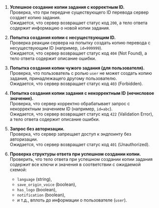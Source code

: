 1. **Успешное создание копии задания с корректным ID.**  
   Проверка, что при передаче существующего ID перевода сервер создает копию задания.  
   Ожидается, что сервер возвращает статус код `200`, а тело ответа содержит информацию о новой копии задания.

2. **Попытка создания копии с несуществующим ID.**  
   Проверка реакции сервера на попытку создать копию перевода с несуществующим ID (например, `id=999999`).  
   Ожидается, что сервер возвращает статус код `404` (Not Found), а тело ответа содержит описание ошибки.

3. **Попытка создания копии чужого задания (для пользователя).**  
   Проверка, что пользователь с ролью `user` не может создать копию задания, принадлежащего другому пользователю.  
   Ожидается, что сервер возвращает статус код `403` (Forbidden).

4. **Попытка создания копии задания с некорректным ID (нечисловое значение).**  
   Проверка, что сервер корректно обрабатывает запрос с некорректным значением ID (например, `id=abc`).  
   Ожидается, что сервер возвращает статус код `422` (Validation Error), а тело ответа содержит описание ошибки.

5. **Запрос без авторизации.**  
   Проверка, что сервер запрещает доступ к эндпоинту без авторизации.  
   Ожидается, что сервер возвращает статус код `401` (Unauthorized).

6. **Проверка структуры ответа при успешном создании копии.**  
   Проверить, что тело ответа при успешном создании копии задания содержит все ключи и значения в соответствии с ожидаемой схемой:  
   - `language` (string),  
   - `save_origin_voice` (boolean),  
   - `has_logo` (boolean),  
   - `notification` (boolean),  
   - и т.д., вплоть до информации о пользователе (`user`).
